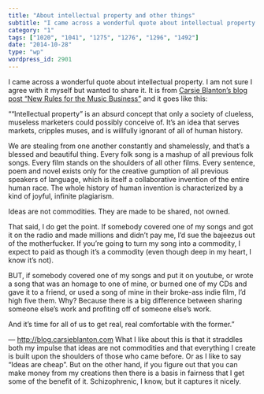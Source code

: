 ```yaml
---
title: "About intellectual property and other things"
subtitle: "I came across a wonderful quote about intellectual property. I am not sure I agree with it myself bu..."
category: "1"
tags: ["1020", "1041", "1275", "1276", "1296", "1492"]
date: "2014-10-28"
type: "wp"
wordpress_id: 2901
---
```

I came across a wonderful quote about intellectual property. I am not sure I agree with it myself but wanted to share it. It is from [Carsie Blanton’s blog post “New Rules for the Music Business”](http://blog.carsieblanton.com) and it goes like this:

> 
 ““Intellectual property” is an absurd concept that only a society of clueless, museless marketers could possibly conceive of. It’s an idea that serves markets, cripples muses, and is willfully ignorant of all of human history.

We are stealing from one another constantly and shamelessly, and that’s a blessed and beautiful thing. Every folk song is a mashup of all previous folk songs. Every film stands on the shoulders of all other films. Every sentence, poem and novel exists only for the creative gumption of all previous speakers of language, which is itself a collaborative invention of the entire human race. The whole history of human invention is characterized by a kind of joyful, infinite plagiarism.

Ideas are not commodities. They are made to be shared, not owned. 

That said, I do get the point. If somebody covered one of my songs and got it on the radio and made millions and didn’t pay me, I’d sue the bajeezus out of the motherfucker. If you’re going to turn my song into a commodity, I expect to paid as though it’s a commodity (even though deep in my heart, I know it’s not). 

BUT, if somebody covered one of my songs and put it on youtube, or wrote a song that was an homage to one of mine, or burned one of my CDs and gave it to a friend, or used a song of mine in their broke-ass indie film, I’d high five them. Why? Because there is a big difference between sharing someone else’s work and profiting off of someone else’s work. 

And it’s time for all of us to get real, real comfortable with the former.”

 — http://blog.carsieblanton.com
What I like about this is that it straddles both my impulse that ideas are not commodities and that everything I create is built upon the shoulders of those who came before. Or as I like to say “Ideas are cheap”. But on the other hand, if you figure out that you can make money from my creations then there is a basis in fairness that I get some of the benefit of it. Schizophrenic, I know, but it captures it nicely.